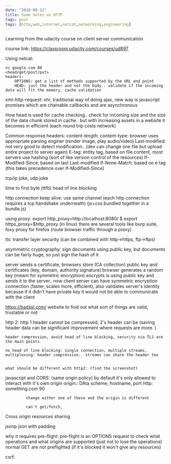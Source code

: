 ```yaml
---
date: "2018-08-12"
title: Some notes on HTTP
tags: post
tags: [http,web,internet,netcat,networking,engineering]
---
```


Learning from the udacity course on client server communication

course link: https://classroom.udacity.com/courses/ud897

Using netcat:

    nc google.com 80
    <head/get/post/put>
    headers:
        OPTIONS: get a list of methods supported by the URL end point
        HEAD: just the header and not the body.. validate if the incoming data will fit the memory, cache validation

xml-http-request: xhr, traditional way of doing ajax, new way is javascript promises which are chainable callbacks and are asynchronous

How head is used for cache checking.. check for incoming size and the size of the data chunk stored in cache.. but with increasing assets in a website it becomes in efficient (each round trip costs network)


Common response headers:
    content-length: 
        content-type: browser uses appropriate parsing enginer (render image, play audio/video)
        Last-modified: not very good to detect modification.. (dev can change one file but upload entire project to server again)
        E-tag: entity tag, based on file content, most servers use hashing (sort of like version control of the resources)
        If-Modified-Since: based on last Last-modified
        If-None-Match: based on e tag (this takes precedence over If-Modified-Since)

tcp/ip joke, udp joke

time to first byte (ttfb)
head of line blocking

http connection keep alive: use same channel (each http connection requires a tcp handshake underneath) (js+css bundled together in a bundle.js)



using proxy:
     export http_proxy=http://localhost:8080/
$ export https_proxy=$http_proxy (in linux)
there are several tools like burp suite, foxy proxy for firefox (route browser traffic through a proxy)


tls: transfer layer security (can be combined with http->https, ftp->ftps)


asymmetric cryptography: sign documents using public key, but documents can be fairly huge, so just sign the hash of it


server sends a certificate, browsers store (CA collection) public key and certificates (key, domain, authority signature) 
browser generates a random key (meant for symmetric encryption) encrypts is using public key and sends it to the server.. now client server can have symmetric encryption connection (faster, scales more, efficient), also validates server's identity because if it didn't have private key it would not be able to communicate with the client


https://badssl.com/ website to find out what sort of things are valid, trustable or not


http 2:
    http 1 header cannot be compressed, 2's header can be (saving header data can be significant improvement where requests are more. )

    header compression, avoid head of line blocking, security via TLS are the main points

    no head of line blocking: single connection, multiple streams, multiplexing: header compression.. streams can share the header too


    what should be different with http2: (find the screenshot)




javascript and CORS:  (same origin policy)
    by default it's only allowed to interact with it's own origin
    origin:: DAta scheme, hostname, port 
             http:         something.com    90

             change either one of these and the origin is different

             can't get/fetch,

Cross origin resources sharing

jsonp json with padding

why it requires pre-flight: pre-flight is an OPTIONS request to check what operations and what origins are supported (just not to lose the operations)
normal GET are not preflighted (if it's blocked it won't give any resources)

csrf:
    

